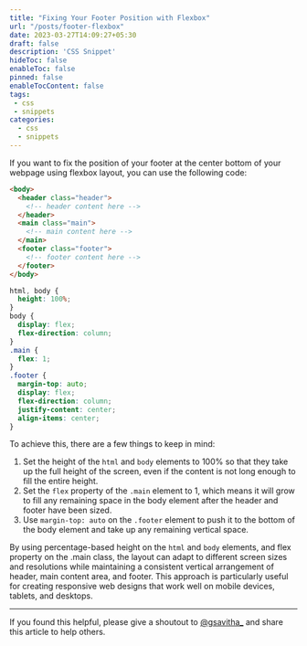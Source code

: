 ```yaml
---
title: "Fixing Your Footer Position with Flexbox"
url: "/posts/footer-flexbox"
date: 2023-03-27T14:09:27+05:30
draft: false
description: 'CSS Snippet'
hideToc: false
enableToc: false
pinned: false
enableTocContent: false
tags:
 - css
 - snippets
categories:
  - css
  - snippets
---
```

If you want to fix the position of your footer at the center bottom of your webpage using flexbox layout, you can use the following code:

```html
<body>
  <header class="header">
    <!-- header content here -->
  </header>
  <main class="main">
    <!-- main content here -->
  </main>
  <footer class="footer">
    <!-- footer content here -->
  </footer>
</body>
```
```css
html, body {
  height: 100%;
}
body {
  display: flex;
  flex-direction: column;
}
.main {
  flex: 1;
}
.footer {
  margin-top: auto;
  display: flex;
  flex-direction: column;
  justify-content: center;
  align-items: center;
}
```
To achieve this, there are a few things to keep in mind:

1. Set the height of the `html` and `body` elements to 100% so that they take up the full height of the screen, even if the content is not long enough to fill the entire height.
2. Set the `flex` property of the `.main` element to 1, which means it will grow to fill any remaining space in the body element after the header and footer have been sized.
3. Use `margin-top: auto` on the `.footer` element to push it to the bottom of the body element and take up any remaining vertical space.

By using percentage-based height on the `html` and `body` elements, and flex property on the .main class, the layout can adapt to different screen sizes and resolutions while maintaining a consistent vertical arrangement of header, main content area, and footer. This approach is particularly useful for creating responsive web designs that work well on mobile devices, tablets, and desktops.

---
If you found this helpful, please give a shoutout to [@gsavitha_](https://twitter.com/gsavitha_) and share this article to help others. 